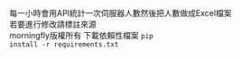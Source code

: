 每一小時會用API統計一次伺服器人數然後把人數做成Excel檔案<br>
若要進行修改請標註來源<br>
morningfly版權所有
下載依賴性檔案
<code>pip install -r requirements.txt
</code>
